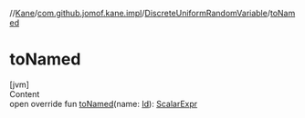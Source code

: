 //[Kane](../../index.md)/[com.github.jomof.kane.impl](../index.md)/[DiscreteUniformRandomVariable](index.md)/[toNamed](to-named.md)



# toNamed  
[jvm]  
Content  
open override fun [toNamed](to-named.md)(name: [Id](../index.md#%5Bcom.github.jomof.kane.impl%2FId%2F%2F%2FPointingToDeclaration%2F%5D%2FClasslikes%2F-1712679262)): [ScalarExpr](../../com.github.jomof.kane/-scalar-expr/index.md)  



